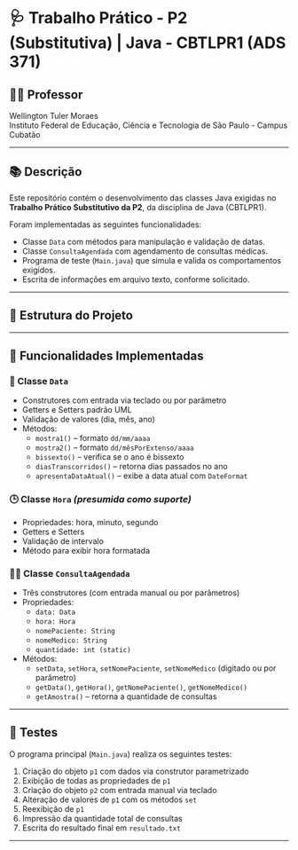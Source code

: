 # 🩺 Trabalho Prático - P2 (Substitutiva) | Java - CBTLPR1 (ADS 371)

## 👨‍🏫 Professor
Wellington Tuler Moraes  
Instituto Federal de Educação, Ciência e Tecnologia de São Paulo - Campus Cubatão

---

## 📚 Descrição

Este repositório contém o desenvolvimento das classes Java exigidas no **Trabalho Prático Substitutivo da P2**, da disciplina de Java (CBTLPR1).

Foram implementadas as seguintes funcionalidades:

- Classe `Data` com métodos para manipulação e validação de datas.
- Classe `ConsultaAgendada` com agendamento de consultas médicas.
- Programa de teste (`Main.java`) que simula e valida os comportamentos exigidos.
- Escrita de informações em arquivo texto, conforme solicitado.

---

## 📁 Estrutura do Projeto


---

## 🧩 Funcionalidades Implementadas

### 📆 Classe `Data`

- Construtores com entrada via teclado ou por parâmetro
- Getters e Setters padrão UML
- Validação de valores (dia, mês, ano)
- Métodos:
  - `mostra1()` – formato `dd/mm/aaaa`
  - `mostra2()` – formato `dd/mêsPorExtenso/aaaa`
  - `bissexto()` – verifica se o ano é bissexto
  - `diasTranscorridos()` – retorna dias passados no ano
  - `apresentaDataAtual()` – exibe a data atual com `DateFormat`

### 🕒 Classe `Hora` *(presumida como suporte)*

- Propriedades: hora, minuto, segundo
- Getters e Setters
- Validação de intervalo
- Método para exibir hora formatada

### 👨‍⚕️ Classe `ConsultaAgendada`

- Três construtores (com entrada manual ou por parâmetros)
- Propriedades:
  - `data: Data`
  - `hora: Hora`
  - `nomePaciente: String`
  - `nomeMedico: String`
  - `quantidade: int (static)`
- Métodos:
  - `setData`, `setHora`, `setNomePaciente`, `setNomeMedico` (digitado ou por parâmetro)
  - `getData()`, `getHora()`, `getNomePaciente()`, `getNomeMedico()`
  - `getAmostra()` – retorna a quantidade de consultas

---

## 🧪 Testes

O programa principal (`Main.java`) realiza os seguintes testes:

1. Criação do objeto `p1` com dados via construtor parametrizado
2. Exibição de todas as propriedades de `p1`
3. Criação do objeto `p2` com entrada manual via teclado
4. Alteração de valores de `p1` com os métodos `set`
5. Reexibição de `p1`
6. Impressão da quantidade total de consultas
7. Escrita do resultado final em `resultado.txt`

---
